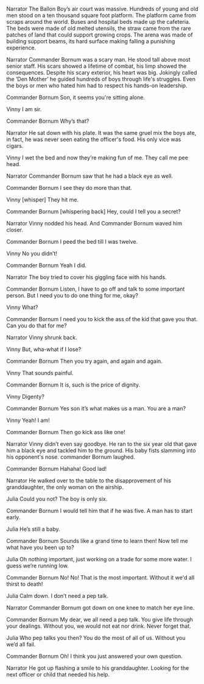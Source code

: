 Narrator
The Ballon Boy’s air court was massive. Hundreds of young and old men stood on a ten thousand square foot platform. The platform came from scraps around the world. Buses and hospital beds made up the cafeteria. The beds were made of old melted utensils, the straw came from the rare patches of land that could support growing crops. The arena was made of building support beams, its hard surface making falling a punishing experience. 

Narrator
Commander Bornum was a scary man. He stood tall above most senior staff. His scars showed a lifetime of combat, his limp showed the consequences.  Despite his scary exterior, his heart was big. Jokingly called the ‘Den Mother’ he guided hundreds of boys through life's struggles. Even the boys or men who hated him had to respect his hands-on leadership. 

Commander Bornum
Son, it seems you're sitting alone.

Vinny
I am sir.

Commander Bornum
Why’s that?

Narrator
He sat down with his plate. It was the same gruel mix the boys ate, in fact, he was never seen eating the officer's food. His only vice was cigars. 

Vinny
I wet the bed and now they’re making fun of me. They call me pee head. 

Narrator
Commander Bornum saw that he had a black eye as well. 

Commander Bornum
I see they do more than that.

Vinny
[whisper] They hit me.

Commander Bornum
[whispering back] Hey, could I tell you a secret?

Narrator
Vinny nodded his head. And Commander Bornum waved him closer. 

Commander Bornum
I peed the bed till I was twelve.

Vinny
No you didn’t!

Commander Bornum
Yeah I did.

Narrator
The boy tried to cover his giggling face with his hands.

Commander Bornum
Listen, I have to go off and talk to some important person. But I need you to do one thing for me, okay? 

Vinny
What?

Commander Bornum
I need you to kick the ass of the kid that gave you that. Can you do that for me? 

Narrator
Vinny shrunk back. 

Vinny
But, wha-what if I lose?

Commander Bornum
Then you try again, and again and again.

Vinny
That sounds painful.

Commander Bornum
It is, such is the price of dignity.

Vinny
Digenty?

Commander Bornum
Yes son it’s what makes us a man. You are a man?

Vinny
Yeah! I am!

Commander Bornum
Then go kick ass like one!

Narrator
Vinny didn’t even say goodbye. He ran to the six year old that gave him a black eye and tackled him to the ground. His baby fists slamming into his opponent's nose. commander Bornum laughed. 

Commander Bornum
Hahaha! Good lad!

Narrator
He walked over to the table to the disapprovement of his granddaughter, the only woman on the airship. 

Julia
Could you not? The boy is only six.

Commander Bornum
I would tell him that if he was five. A man has to start early. 

Julia
He’s still a baby.

Commander Bornum
Sounds like a grand time to learn then! Now tell me what have you been up to?

Julia
Oh nothing important, just working on a trade for some more water. I guess we’re running low.

Commander Bornum
No! No! That is the most important. Without it we'd all thirst to death! 

Julia
Calm down. I don’t need a pep talk.

Narrator
Commander Bornum got down on one knee to match her eye line.

Commander Bornum
My dear, we all need a pep talk. You give life through your dealings. Without you, we would not eat nor drink. Never forget that.

Julia
Who pep talks you then? You do the most of all of us. Without you we’d all fail.

Commander Bornum
Oh! I think you just answered your own question.

Narrator
He got up flashing a smile to his granddaughter. Looking for the next officer or child that needed his help. 